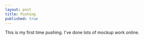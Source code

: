 ```yaml
---
layout: post
title: Pushing
published: true
---
```


This is my first time pushing. I've done lots of mockup work online.